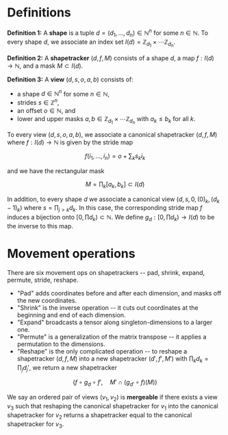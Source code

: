 # Definitions

**Definition 1:** A **shape** is a tuple $d = (d_1, \ldots, d_n) \in \mathbb{N}^n$ for some $n \in \mathbb{N}$. To every shape $d$, we associate an index set 
$I(d) = \mathbb{Z}_{d_1} \times \cdots \mathbb{Z}_{d_n}$.

**Definition 2:** A **shapetracker** $(d, f, M)$ consists of a shape $d$, a map $f: I(d) \to \mathbb{N}$, and a mask $M \subset I(d)$.

**Definition 3:** A **view** $(d, s, o, a, b)$ consists of:
- a shape $d \in \mathbb{N}^n$ for some $n \in \mathbb{N}$,
- strides $s \in \mathbb{Z}^n$,
- an offset $o \in \mathbb{N}$, and
- lower and upper masks $a,b \in \mathbb{Z}_{d_1} \times \cdots \mathbb{Z}_{d_n}$ with $a_k \le b_k$ for all $k$.

To every view $(d, s, o, a, b)$, we associate a canonical shapetracker $(d, f, M)$ where $f: I(d) \to \mathbb{N}$ is given by the stride map

$$f(i_1, \ldots, i_n) = o + \sum_k s_k i_k$$

and we have the rectangular mask

$$M = \prod_k [a_k, b_k] \subset I(d)$$

In addition, to every shape $d$ we associate a canonical view $(d, s, 0, (0)_k, (d_k-1)_k )$ where $s = \prod_{j > k} d_k$. In this case, the corresponding stride map $f$ induces a bijection onto $\left[0, \prod d_k \right) \subset \mathbb{N}$. We define $g_d : \left[0, \prod d_k \right) \to I(d)$ to be the inverse to this map.

# Movement operations

There are six movement ops on shapetrackers -- pad, shrink, expand, permute, stride, reshape.

- "Pad" adds coordinates before and after each dimension, and masks off the new coordinates.
- "Shrink" is the inverse operation -- it cuts out coordinates at the beginning and end of each dimension.
- "Expand" broadcasts a tensor along singleton-dimensions to a larger one.
- "Permute" is a generalization of the matrix transpose -- it applies a permutation to the dimensions.
- "Reshape" is the only complicated operation -- to reshape a shapetracker $(d, f, M)$ into a new shapetracker $(d', f', M')$ with $\prod_k d_k = \prod_j d_j'$, we return a new shapetracker

$$(f \circ g_{d} \circ f', \quad  M' \cap (g_{d'} \circ f)(M))$$

We say an ordered pair of views $(v_1, v_2)$ is **mergeable** if there exists a view $v_3$ such that reshaping the canonical shapetracker for $v_1$ into the canonical shapetracker for $v_2$ returns a shapetracker equal to the canonical shapetracker for $v_3$.
